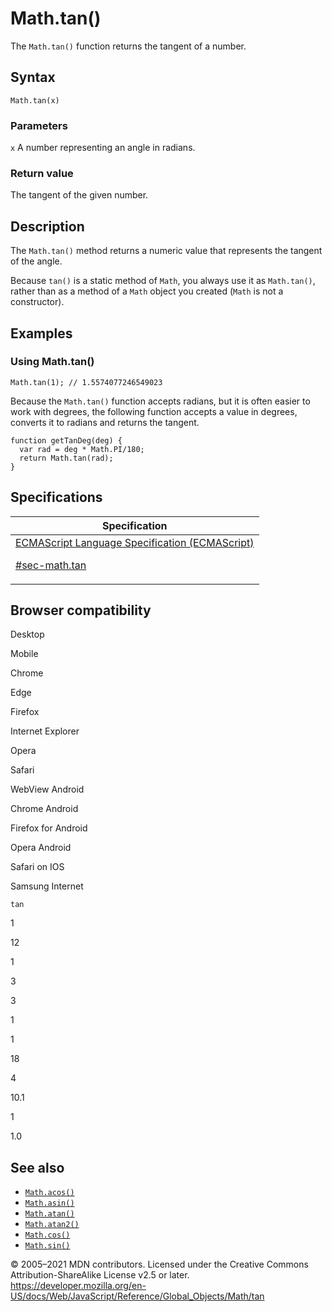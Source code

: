 # Math.tan()

The `Math.tan()` function returns the tangent of a number.

## Syntax

    Math.tan(x)

### Parameters

`x`
A number representing an angle in radians.

### Return value

The tangent of the given number.

## Description

The `Math.tan()` method returns a numeric value that represents the tangent of the angle.

Because `tan()` is a static method of `Math`, you always use it as `Math.tan()`, rather than as a method of a `Math` object you created (`Math` is not a constructor).

## Examples

### Using Math.tan()

    Math.tan(1); // 1.5574077246549023

Because the `Math.tan()` function accepts radians, but it is often easier to work with degrees, the following function accepts a value in degrees, converts it to radians and returns the tangent.

    function getTanDeg(deg) {
      var rad = deg * Math.PI/180;
      return Math.tan(rad);
    }

## Specifications

<table>
<thead>
<tr class="header">
<th>Specification</th>
</tr>
</thead>
<tbody>
<tr class="odd">
<td>
<a href="https://tc39.es/ecma262/#sec-math.tan">ECMAScript Language Specification (ECMAScript)
<br/>

<span class="small">#sec-math.tan</span>
</a>
</td>
</tr>
</tbody>
</table>

## Browser compatibility

Desktop

Mobile

Chrome

Edge

Firefox

Internet Explorer

Opera

Safari

WebView Android

Chrome Android

Firefox for Android

Opera Android

Safari on IOS

Samsung Internet

`tan`

1

12

1

3

3

1

1

18

4

10.1

1

1.0

## See also

-   [`Math.acos()`](acos)
-   [`Math.asin()`](asin)
-   [`Math.atan()`](atan)
-   [`Math.atan2()`](atan2)
-   [`Math.cos()`](cos)
-   [`Math.sin()`](sin)

© 2005–2021 MDN contributors.
Licensed under the Creative Commons Attribution-ShareAlike License v2.5 or later.
<a href="https://developer.mozilla.org/en-US/docs/Web/JavaScript/Reference/Global_Objects/Math/tan" class="_attribution-link">https://developer.mozilla.org/en-US/docs/Web/JavaScript/Reference/Global_Objects/Math/tan</a>
